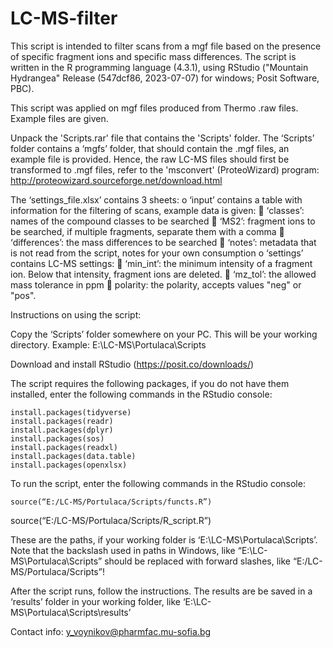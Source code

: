 # LC-MS-filter

This script is intended to filter scans from a mgf file based on the presence of specific fragment ions and specific mass differences. The script is written in the R programming language (4.3.1), using RStudio ("Mountain Hydrangea" Release (547dcf86, 2023-07-07) for windows; Posit Software, PBC).

This script was applied on mgf files produced from Thermo .raw files. Example files are given.

Unpack the 'Scripts.rar' file that contains the 'Scripts' folder.
The ‘Scripts’ folder contains a ‘mgfs’ folder, that should contain the .mgf files, an example file is provided. Hence, the raw LC-MS files should first be transformed to .mgf files, refer to the 'msconvert' (ProteoWizard) program:  http://proteowizard.sourceforge.net/download.html

The ‘settings_file.xlsx’ contains 3 sheets: 
o	‘input’ contains a table with information for the filtering of scans, example data is given:
	‘classes’: names of the compound classes to be searched
	‘MS2’: fragment ions to be searched, if multiple fragments, separate them with a comma
	‘differences’: the mass differences to be searched
	‘notes’: metadata that is not read from the script, notes for your own consumption
o	‘settings’ contains LC-MS settings:
	‘min_int’: the minimum intensity of a fragment ion. Below that intensity, fragment ions are deleted.
	‘mz_tol’: the allowed mass tolerance in ppm
	polarity: the polarity, accepts values "neg" or "pos".
		
Instructions on using the script:

Copy the ‘Scripts’ folder somewhere on your PC. This will be your working directory.
Example: 
E:\LC-MS\Portulaca\Scripts

Download and install RStudio (https://posit.co/downloads/)

The script requires the following packages, if you do not have them installed, enter the following commands in the RStudio console:

	install.packages(tidyverse) 	
	install.packages(readr) 		
	install.packages(dplyr) 		
	install.packages(sos)			
	install.packages(readxl)	
	install.packages(data.table)
	install.packages(openxlsx)	

To run the script, enter the following commands in the RStudio console:

	source(“E:/LC-MS/Portulaca/Scripts/functs.R”)
source(“E:/LC-MS/Portulaca/Scripts/R_script.R”)

These are the paths, if your working folder is ‘E:\LC-MS\Portulaca\Scripts’.
Note that the backslash used in paths in Windows, like “E:\LC-MS\Portulaca\Scripts” should be replaced with forward slashes, like “E:/LC-MS/Portulaca/Scripts”!

After the script runs, follow the instructions.
The results are be saved in a ‘results’ folder in your working folder, like ‘E:\LC-MS\Portulaca\Scripts\results’

Contact info: y_voynikov@pharmfac.mu-sofia.bg
